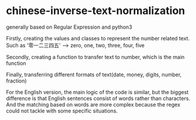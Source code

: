 # chinese-inverse-text-normalization
generally based on Regular Expression and python3

Firstly, creating the values and classes to represent the number related text.
Such as '零一二三四五' --> zero, one, two, three, four, five

Secondly, creating a function to transfer text to number, which is the main function

Finally, transferring different formats of text(date, money, digits, number, fraction)

For the English version, the main logic of the code is similar, but the biggest difference
is that English sentences consist of words rather than characters. And the matching based on
words are more complex because the regex could not tackle with some specific situations.

